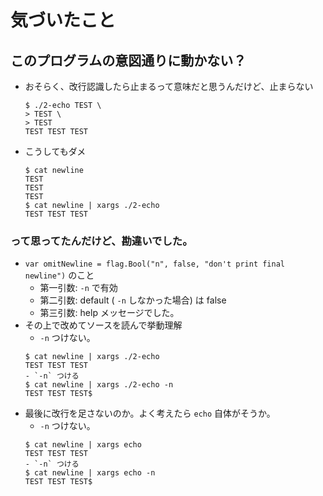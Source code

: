 # 気づいたこと

## このプログラムの意図通りに動かない？
- おそらく、改行認識したら止まるって意味だと思うんだけど、止まらない
    ```
    $ ./2-echo TEST \
    > TEST \
    > TEST
    TEST TEST TEST
    ```
- こうしてもダメ
    ```
    $ cat newline
    TEST
    TEST
    TEST
    $ cat newline | xargs ./2-echo
    TEST TEST TEST
    ```
### って思ってたんだけど、勘違いでした。
- `var omitNewline = flag.Bool("n", false, "don't print final newline")` のこと
    - 第一引数: `-n` で有効
    - 第二引数: default ( `-n` しなかった場合) は false 
    - 第三引数: help メッセージでした。
- その上で改めてソースを読んで挙動理解
    - `-n` つけない。
    ```
    $ cat newline | xargs ./2-echo
    TEST TEST TEST
    - `-n` つける
    $ cat newline | xargs ./2-echo -n
    TEST TEST TEST$
    ```
- 最後に改行を足さないのか。よく考えたら `echo` 自体がそうか。
    - `-n` つけない。
    ```
    $ cat newline | xargs echo
    TEST TEST TEST
    - `-n` つける
    $ cat newline | xargs echo -n
    TEST TEST TEST$
    ```

